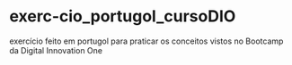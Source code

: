 # exerc-cio_portugol_cursoDIO
exercício feito em portugol para praticar os conceitos vistos no Bootcamp da Digital Innovation One
